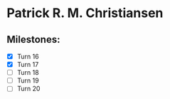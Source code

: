 # Patrick R. M. Christiansen
## Milestones:
- [X] Turn 16
- [X] Turn 17  
- [ ] Turn 18
- [ ] Turn 19
- [ ] Turn 20
